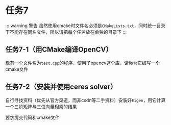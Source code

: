 # 任务7
::: warning 警告
虽然使用cmake时文件名必须是`CMakeLists.txt`，同时统一目录下不能存在同名文件，所以请把每个任务放在单独的目录下
:::

## 任务7-1（用CMake编译OpenCV）
现有一个文件名为`test.cpp`的程序，使用了opencv这个库，请你为它编写一个cmake文件

## 任务7-2（安装并使用ceres solver）
自行寻找资料（优先从官方渠道，而非csdn等二手资料）安装好`Eigen`，用它计算一个三阶矩阵与三位向量相乘的结果

要求提交代码和cmake文件